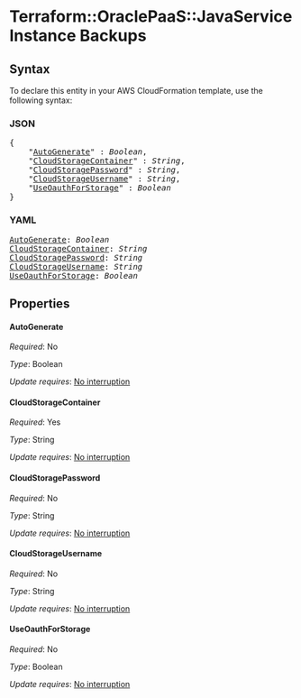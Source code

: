 # Terraform::OraclePaaS::JavaServiceInstance Backups

## Syntax

To declare this entity in your AWS CloudFormation template, use the following syntax:

### JSON

<pre>
{
    "<a href="#autogenerate" title="AutoGenerate">AutoGenerate</a>" : <i>Boolean</i>,
    "<a href="#cloudstoragecontainer" title="CloudStorageContainer">CloudStorageContainer</a>" : <i>String</i>,
    "<a href="#cloudstoragepassword" title="CloudStoragePassword">CloudStoragePassword</a>" : <i>String</i>,
    "<a href="#cloudstorageusername" title="CloudStorageUsername">CloudStorageUsername</a>" : <i>String</i>,
    "<a href="#useoauthforstorage" title="UseOauthForStorage">UseOauthForStorage</a>" : <i>Boolean</i>
}
</pre>

### YAML

<pre>
<a href="#autogenerate" title="AutoGenerate">AutoGenerate</a>: <i>Boolean</i>
<a href="#cloudstoragecontainer" title="CloudStorageContainer">CloudStorageContainer</a>: <i>String</i>
<a href="#cloudstoragepassword" title="CloudStoragePassword">CloudStoragePassword</a>: <i>String</i>
<a href="#cloudstorageusername" title="CloudStorageUsername">CloudStorageUsername</a>: <i>String</i>
<a href="#useoauthforstorage" title="UseOauthForStorage">UseOauthForStorage</a>: <i>Boolean</i>
</pre>

## Properties

#### AutoGenerate

_Required_: No

_Type_: Boolean

_Update requires_: [No interruption](https://docs.aws.amazon.com/AWSCloudFormation/latest/UserGuide/using-cfn-updating-stacks-update-behaviors.html#update-no-interrupt)

#### CloudStorageContainer

_Required_: Yes

_Type_: String

_Update requires_: [No interruption](https://docs.aws.amazon.com/AWSCloudFormation/latest/UserGuide/using-cfn-updating-stacks-update-behaviors.html#update-no-interrupt)

#### CloudStoragePassword

_Required_: No

_Type_: String

_Update requires_: [No interruption](https://docs.aws.amazon.com/AWSCloudFormation/latest/UserGuide/using-cfn-updating-stacks-update-behaviors.html#update-no-interrupt)

#### CloudStorageUsername

_Required_: No

_Type_: String

_Update requires_: [No interruption](https://docs.aws.amazon.com/AWSCloudFormation/latest/UserGuide/using-cfn-updating-stacks-update-behaviors.html#update-no-interrupt)

#### UseOauthForStorage

_Required_: No

_Type_: Boolean

_Update requires_: [No interruption](https://docs.aws.amazon.com/AWSCloudFormation/latest/UserGuide/using-cfn-updating-stacks-update-behaviors.html#update-no-interrupt)

